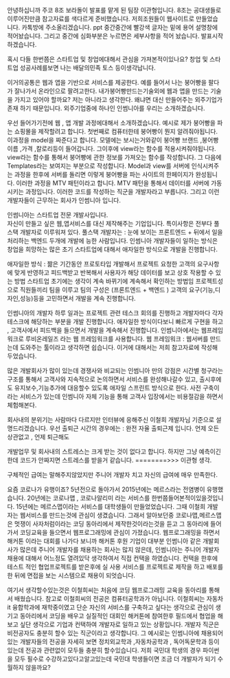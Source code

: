 <!-- 주의사항  -->

안녕하십니까 주코 8조 보라돌이 발표를 맡게 된 팀장 이관형입니다.
8조는 공대생들로 이루어진만큼 참고자료를 색다르게 준비했습니다.
저희조원들이 웹사이트로 만들었습니다. 카톡방에 주소올리겠습니다. 
ppt 중간중간에 빨강색 글자는 밑에 용어 설명창에 적어놨습니다.
그리고 중간에 심화부분은 누르면은 세부사항을 적어 놨습니다.
발표시작하겠습니다.
<!-- 26초 -->

<!-- 창업에 대해서 어떻게 생각하시는지 -->

혹시 다들 한번쯤은 스타트업 및 창업에대해서 관심을 가져본적이있나요?
창업 및 스타트업 성공사례를보면 
나는 배달의민족 토스 등이생각납니다.
<!-- 참고 사항이긴한데 배민 4.7조 , 2.7조 -->
이거의공통은 웹과 앱을 기반으로 서비스를 제공한다.
예를 들어서 나는 붕어빵을 팔다가 잘나가서 온라인으로 팔려고한다.
내가붕어빵만드는기술외에 웹과 앱을 만드는 기술을 가지고 있어야 할까요?
저는 아니라고 생각한다. 왜냐면 대신 만들어주는 외주기업가 존재 하기 때문입니다.
외주기업중에 하나인 인썸니아를 우리는 소개하겠습니다.
<!-- 35초 -->

<!-- 개발자에대해서 간단하게 소개 -->

우선 들어가기전에 웹 , 앱 개발 과정에대해서 소개하겠습니다.
예시로 제가 붕어빵을 파는 쇼핑몰을 제작할려고 합니다.
첫번째로 컴퓨터한테 붕어빵이 뭔지 알려줘야됩니다. 이과정을 model을 짜준다고 합니다. 
모델에는 보시는거와같이 붕어빵 브랜드 ,붕어빵이름 ,가격 ,칼로리등이 들어갑니다.
그이후에 view라는 함수를 적용시켜줘야됩니다.
view라는 함수를 통해서 붕어빵에 관한 정보를 가져오는 함수를 작성합니다.
그 다음에 Templates라는 보여지는 부분으로 작성합니다.
Model과 view를 서버에 인식시켜주는 과정을 한후에 서버를 돌리면 이렇게 붕어빵을 파는 사이트의 한페이지가 완성됩니다.
이러한 과정을 MTV 패턴이라고 합니다. MTV 패턴을 통해서 데이터를 서버에 가동시키는 과정입니다.
이러한 코드를 작성하는 직군을 개발자라고 부릅니다. 
그리고 이런 개발자들이 근무하는 회사가 인썸니아 입니다.
<!-- 45~50초 -->

<!-- 본격적인 인썸니아 소개 시작 -->

인썸니아는 스타트업 전문 개발사입니다.      
자신이 만들고 싶은 웹,앱서비스를 대신 제작해주는 기업입니다.
특이사항은 전부다 풀스택 개발자로 이루워져 있다.
풀스택 개발자는 : 눈에 보이는 프론트엔드 + 뒤에서 일을 처리하는 백엔드 두개에 개발에 능한 사람입니다.
인썸니아 개발자들이 일하는 방식은
창업을 희망하는 많은 초기 스타트업에 대해서 애자일한 방식으로 개발을 진행합니다.
<!-- 잠깐 애자일에대해서 간단하게 설명을 함 -->
애자일한 방식 : 짦은 기간동안 프로토타입 개발해서 프로젝트 요청한 고객의 요구사항에 맞게
반영하고 피드백받고 반복해서 사용자가 해당 데이터를 보고 상호 작용할 수 있는 방법 
스타트업 초기에는 생각이 계속 바뀌기에 계속해서 확인하는 방법임 
프로젝트성으로 직원들끼리 팀을 이루고 팀의 구성은 (프론트엔드 + 백엔드 )
고객의 요구(기능,디자인,성능)등을 고민하면서 개발을 계속 진행합니다.
<!-- 1분 6초 -->
<!-- 테스크 - 업무 : 과제 일 이런 거임-->

인썸니아의 개발자 하루 일과는 프로젝트 관련 테스크 회의를 진행하고 개발자마다 각자 테스크에
해당하는 부분을 개발 진행합니다. 
애자일한 방식이다보니 빠르게 구현을 하고 , 고객사에서 피드백을 들으면서 개발을 
계속해서 진행합니다.
인썸니아에서는 웹프레임워크로 루비온레일즈 라는 웹 프레임워크를 사용합니다.
웹 프레임워크 : 웹서버를 만드는데 도와주는 툴이라고 생각하면 쉽습니다.
이거에 대해서는 저희 참고자료에 작성해 두었습니다.
<!-- 30초 -->
<!-- 인썸니아 만의 강점 -->
많은 개발회사가 많이 있는데 경쟁사와 비교되는 인썸니아 만의 강점은
시간별 청구라는 구조를 통해서 고객사와 지속적으로 논의하면서 서비스를 완성해나갈수
있고, 출시후에도 유지보수,기능추가에 대응할수 있도록 애자일 스프린트 방식으로 한다.
사전 구축이라는 서비스가 있는데 인썸니아 자체 기능을 통해 고객사 입장에서는 비용절감을 하면서 체험해본다.
<!-- 25초 -->

<!-- 잠깐 사전 구축 설명-->
<!-- 내생각이긴한데 모든 약간 당연하게 들어가는 기능들이 있음 / 로그인 이런거? -->

<!-- 인썸니아의 회사 분위기 -->
<!-- 출퇴근 시간 -->
회사내의 분위기는 사람마다 다르지만 인터뷰에 응해주신 이철희 개발자님 기준으로 설명드리겠습니다.
우선 출퇴근 시간의 경우에는 : 완전 자율 출퇴근제 입니다. 언제 오든 상관없고 , 언제 퇴근해도
<!-- 아무도 신경 쓰지 않습니다. 하지만 프로젝트를 제대로 진행하지 못하면 문제가 됩니다. -->
<!-- 스트레스 부분 -->
개발업무 및 회사내의 스트레스는 크게 받는 것이 없다고 합니다.
하지만 그냥 예측이긴한데 코드가 안짜지면 스트레스를 받을거 같습니다.    ========>>> 이관형 생각.
<!-- 급여부분 -->
구체적인 급여는 말해주지않았지만 주니어 개발자 치고 자신의 급여에 매우 만족한다.
<!-- 50초 -->

<!-- 이철희 기준 취업하기 위한 노력 -->
요즘 코로나가 유행이죠? 5년전으로 돌아가서 2015년에는 메르스라는 전염병이 유행했습니다.
20년에는 코로나맵 , 코로나알리미 라는 서비스를 한번쯤들어본적이있을것입니다.
15년에는 메르스맵이라는 서비스를 대학생들이 만들었었습니다.
그때 이철희 개발자는 웹서비스를 만드는것에 관심이 생겼습니다.
그래서 알아보던중 코로나맵,메르스맵은 멋쟁이 사자처럼이라는 코딩 동아리에서 제작한것이라는것을 듣고
그 동아리에 들어가서 코딩교육을 들으면서 웹프로그래밍에 관심이 가졌습니다.
웹프로그래밍을 하면서 해커톤 이라는 대회를 나가다 보니까 
해커톤 후원 기업이 대부분 인썸니아 같은 개발회사가 많은데
주니어 개발자를 채용하는 회사는 많지 않은데,
인썸니아는 주니어 개발자 채용에 대해서 어느정도 열려있닥 생각하여서 직접 컨택을 하였습니다.
컨택을 한후에 테스트 적인 협업프로젝트를 받은후에 실 사용 서비스를 프로젝트로 제작을 하고 배포를 한 뒤에
면접을 보는 시스템으로 채용이 되엇습니다.
<!-- 여기서부터는 비전공자도 할수있다는느낌을 강조할거임 -->
여기서 생각할수있는것은 이철희씨는 처음에 코딩 웹프로그래밍 교육을 동아리를 통해서 배웠습니다.
참고로 이철희씨의 전공은 컴퓨터공학과가 아닙니다. 이철희씨는 자동차it 융합학과에 재학중이였고
단순 자신의 서비스를 구축하고 싶다는 생각으로 관심이 생기고 동아리에서 코딩을 배우고
실질적인 대회인 해커톤에 참여한후 필드에서 협업을 해보고 싶단 생각으로 기업과 컨택하여
개발자로 일하고 있는 상황입니다.
개발자 직군은 비전공자도 충분히 할수 있는 직군이라고 생각합니다.
그 예시로는 인썸니아에 채용되어있는 개발자들의 전공을 자세히 보면
정치외교학과 ,자동차공학과 , 독어독문학과 등이 있는데
전공과 관련없이 모두들 충분히 할수있습니다.
저희 국민대 학생의 경우 파이썬을 모두 필수로 수강하고있다고알고있는데
국민대 학생들이면 조금 더 개발자가 되기 수월하지 않을까요? 




<!-- 이후 수정 ㄴㄴㄴ -->